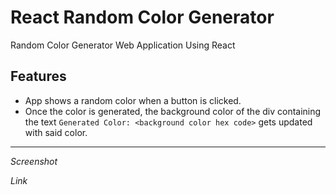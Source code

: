 # React Random Color Generator

Random Color Generator Web Application Using React

## Features

- App shows a random color when a button is clicked.
- Once the color is generated, the background color of the div containing the text `Generated Color: <background color hex code>` gets updated with said color.

---

_Screenshot_

_Link_
